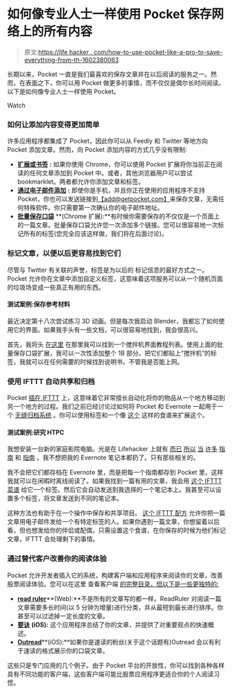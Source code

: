 # 如何像专业人士一样使用 Pocket 保存网络上的所有内容

> 原文:[https://life hacker . com/how-to-use-pocket-like-a-pro-to-save-everything-from-th-1602380063](https://lifehacker.com/how-to-use-pocket-like-a-pro-to-save-everything-from-th-1602380063)

长期以来，Pocket 一直是我们最喜欢的保存文章并在以后阅读的服务之一。然而，在表面之下，你可以用 Pocket 做更多的事情，而不仅仅是偶尔长时间阅读。以下是如何像专业人士一样使用 Pocket。

Watch

### 如何让添加内容变得更加简单

许多应用程序都集成了 Pocket，因此你可以从 Feedly 和 Twitter 等地方向 Pocket 添加文章。然而，向 Pocket 添加内容的方式几乎没有限制:

*   [**扩展或书签**](https://getpocket.com/add) **:** 如果你使用 Chrome，你可以使用 Pocket 扩展将你当前正在阅读的任何文章添加到 Pocket 中。或者，其他浏览器用户可以尝试 bookmarklet。两者都允许你添加文章和标签。
*   [**通过电子邮件添加**](http://help.getpocket.com/customer/portal/articles/482759) **:** 即使你是手机，并且你正在使用的应用程序不支持 Pocket，你也可以发送链接到[【add@getpocket.com】](mailto:add@getpocket.com)来保存文章，无需任何特殊软件。你只需要第一次确认你的电子邮件地址。
*   [**批量保存口袋**](https://chrome.google.com/webstore/detail/batch-save-pocket/ihhiomekhplpdojbcaniaglcfopckaef) **(Chrome 扩展):**有时候你需要保存的不仅仅是一个页面上的一篇文章。批量保存口袋允许您一次添加多个链接。您可以很容易地一次标记所有的标签(您完全应该这样做，我们将在后面讨论)。

### 标记文章，以便以后更容易找到它们

尽管与 Twitter 有关联的声誉，标签是为以后的 标记信息的最好方式之一。Pocket 允许你在文章中添加自定义标签，这意味着这项服务可以从一个随机页面的垃圾场变成一些真正有用的东西。

#### 测试案例:保存参考材料

最近决定第十八次尝试练习 3D 动画。但是每次我启动 Blender，我都忘了如何使用它的界面。如果我手头有一些文档，可以很容易地找到，我会很高兴。

首先，我将头 [在这里](http://en.wikibooks.org/wiki/Blender_3D:_Noob_to_Pro#Unit_1:_Background) 在那里我可以找到一个搅拌机界面教程列表。使用上面的批量保存口袋扩展，我可以一次性添加整个 1B 部分。把它们都贴上“搅拌机”的标签，我就可以在任何需要的时候找到说明书，不管我是否能上网。

### 使用 IFTTT 自动共享和归档

Pocket [插在 IFTTT](https://ifttt.com/recipes?channel=pocket&page=1#popular) 上，这意味着它非常擅长自动化将你的物品从一个地方移动到另一个地方的过程。我们之前已经讨论过如何将 Pocket 和 Evernote 一起用于一个 [无缝归档系统](https://lifehacker.com/combine-pocket-with-evernote-for-a-clutter-free-paperl-1511710248) 。你可以使用标签和一个像 [这个](https://ifttt.com/recipes/96523-keep-cool-articles-in-a-notebook) 这样的食谱来扩展这个。

#### 测试案例:研究 HTPC

我想安装一台新的家庭影院电脑。光是在 Lifehacker 上就有 [而已](http://lifehacker.com/how-i-built-the-media-center-of-my-dreams-for-under-50-5936546) [所以](https://lifehacker.com/power-up-your-xbmc-installation-with-these-awesome-add-5768174) [当](http://lifehacker.com/how-to-control-anything-on-your-pc-with-your-android-ph-1500063190) [许多](http://lifehacker.com/set-up-the-ultimate-home-theater-this-weekend-488055166) [指南](http://lifehacker.com/should-i-use-plex-or-xbmc-for-my-home-theater-pc-5991757) 和 [指南](http://lifehacker.com/how-to-stream-your-media-from-home-to-your-phone-anywhe-5821512) 。我不想把我的 Evernote 笔记本都扔了。只有那些相关的。

我不会把它们都存档在 Evernote 里，而是把每一个指南都存到 Pocket 里，这样我就可以在闲暇时离线阅读了。如果我找到一篇有用的文章，我会用 [这个 IFTTT 菜谱](https://ifttt.com/recipes/96523-keep-cool-articles-in-a-notebook) 给它一个标签。然后它会自动发送到我选择的一个笔记本上。我甚至可以设置多个标签，将文章发送到不同的笔记本。

这种方法也有助于在一个操作中保存和共享项目。 [这个 IFTTT 配方](https://ifttt.com/recipes/77847-pocket-tag-to-email) 允许你把一篇文章用电子邮件发给一个有特定标签的人。如果你遇到一篇文章，你想留着以后看，但也想发给你的伴侣或配偶，只需设置这个食谱，在你保存的时候为他们标记文章，IFTTT 会处理剩下的事情。

### 通过替代客户改善你的阅读体验

Pocket 允许开发者插入它的系统，构建客户端和应用程序来阅读你的文章，改善股票阅读体验。您可以在这里 查看客户端 [的完整目录，但以下是一些更独特的:](http://getpocket.com/apps/clients/)

*   [**read ruler**](http://readruler.com/)**(Web):**不是所有的文章写的都一样。ReadRuler 对阅读一篇文章需要多长时间(以 5 分钟为增量)进行分类，并从最短到最长进行排序。你甚至可以过滤掉一定长度的文章。
*   [**要诀**](http://mcm-apps.com/gist) **(iOS):** 这个应用程序总结了你的文章，并提供了对重要观点的快速概述。
*   [**Outread**](https://outreadapp.com/)**(iOS):**如果你是速读的粉丝(关于这个话题有)Outread 会以有利于速读的格式展示你的口袋文章。

这些只是专门应用的几个例子。由于 Pocket 平台的开放性，你可以找到各种各样具有不同功能的客户端，这些客户端可能比股票应用程序更适合你的个人阅读习惯。